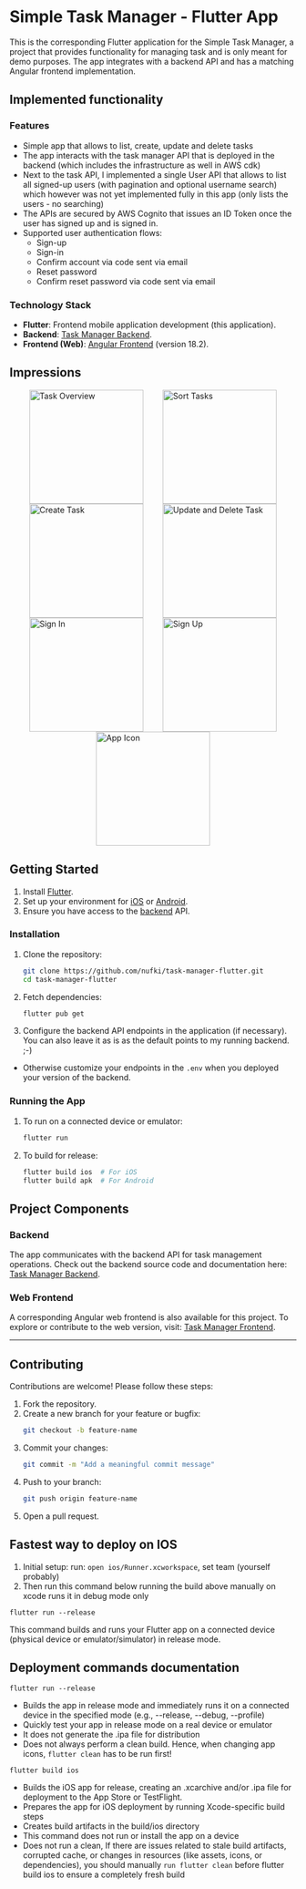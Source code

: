 # Simple Task Manager - Flutter App
This is the corresponding Flutter application for the Simple Task Manager, a project that provides functionality for
managing task and is only meant for demo purposes. The app integrates with a backend API and has a matching Angular frontend implementation.


## Implemented functionality
### **Features**
- Simple app that allows to list, create, update and delete tasks
- The app interacts with the task manager API that is deployed in the backend (which includes the infrastructure as well in AWS cdk)
- Next to the task API, I implemented a single User API that allows to list all signed-up users (with pagination and optional username search) 
  which however was not yet implemented fully in this app (only lists the users - no searching)
- The APIs are secured by AWS Cognito that issues an ID Token once the user has signed up and is signed in.
- Supported user authentication flows:
  - Sign-up
  - Sign-in
  - Confirm account via code sent via email
  - Reset password
  - Confirm reset password via code sent via email

### **Technology Stack**
- **Flutter**: Frontend mobile application development (this application).
- **Backend**: [Task Manager Backend](https://github.com/nufki/task-manager-backend).
- **Frontend (Web)**: [Angular Frontend](https://github.com/nufki/task-manager-frontend) (version 18.2).


## Impressions
<div style="display: flex; justify-content: space-evenly; flex-wrap: wrap;">
  <img src="images/task-overview.png" alt="Task Overview" width="200" />
  <img src="images/sort-tasks.png" alt="Sort Tasks" width="200" />
  <img src="images/create-task.png" alt="Create Task" width="200" />
  <img src="images/update-delete-task.png" alt="Update and Delete Task" width="200" />
  <img src="images/sign-in.png" alt="Sign In" width="200" />
  <img src="images/sign-up.png" alt="Sign Up" width="200" />
  <img src="images/task-manager-app-icon.png" alt="App Icon" width="200" />
</div>


## **Getting Started**
1. Install [Flutter](https://flutter.dev/docs/get-started/install).
2. Set up your environment for [iOS](https://flutter.dev/docs/get-started/install/macos) or [Android](https://flutter.dev/docs/get-started/install/windows).
3. Ensure you have access to the [backend](https://github.com/nufki/task-manager-backend) API.


### **Installation**
1. Clone the repository:
   ```bash
   git clone https://github.com/nufki/task-manager-flutter.git
   cd task-manager-flutter
   ```
2. Fetch dependencies:
   ```bash
   flutter pub get
   ```
3. Configure the backend API endpoints in the application (if necessary). You can also leave it as is as the default points to my running backend. ;-)
  - Otherwise customize your endpoints in the `.env` when you deployed your version of the backend.


### **Running the App**
1. To run on a connected device or emulator:
   ```bash
   flutter run
   ```
2. To build for release:
   ```bash
   flutter build ios  # For iOS
   flutter build apk  # For Android
   ```


## **Project Components**

### **Backend**
The app communicates with the backend API for task management operations. Check out the backend source code and documentation here: [Task Manager Backend](https://github.com/nufki/task-manager-backend).

### **Web Frontend**
A corresponding Angular web frontend is also available for this project. To explore or contribute to the web version, visit: [Task Manager Frontend](https://github.com/nufki/task-manager-frontend).

---

## **Contributing**

Contributions are welcome! Please follow these steps:

1. Fork the repository.
2. Create a new branch for your feature or bugfix:
   ```bash
   git checkout -b feature-name
   ```
3. Commit your changes:
   ```bash
   git commit -m "Add a meaningful commit message"
   ```
4. Push to your branch:
   ```bash
   git push origin feature-name
   ```
5. Open a pull request.



## Fastest way to deploy on IOS
1. Initial setup: run: `open ios/Runner.xcworkspace`, set team (yourself probably)
2. Then run this command below running the build above manually on xcode runs it in debug mode only
````
flutter run --release  
````
This command builds and runs your Flutter app on a connected device (physical device or emulator/simulator) in release mode.


## Deployment commands documentation

````
flutter run --release  
````
- Builds the app in release mode and immediately runs it on a connected device in the specified mode (e.g., --release, --debug, --profile)
- Quickly test your app in release mode on a real device or emulator
- It does not generate the .ipa file for distribution
- Does not always perform a clean build. Hence, when changing app icons, `flutter clean` has to be run first!


````
flutter build ios
````
- Builds the iOS app for release, creating an .xcarchive and/or .ipa file for deployment to the App Store or TestFlight.
- Prepares the app for iOS deployment by running Xcode-specific build steps
- Creates build artifacts in the build/ios directory
- This command does not run or install the app on a device
- Does not run a clean, If there are issues related to stale build artifacts, corrupted cache, or changes in resources 
  (like assets, icons, or dependencies), you should manually `run flutter clean` before flutter build ios to ensure a completely fresh build 

